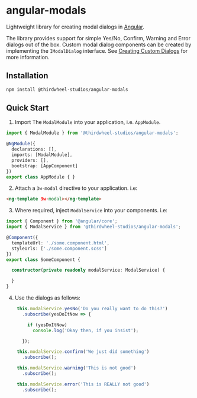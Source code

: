 # angular-modals
Lightweight library for creating modal dialogs in [Angular](https://angular.io/).

The library provides support for simple Yes/No, Confirm, Warning and Error dialogs out of the box. Custom modal dialog components can be created by implementing the `IModalDialog` interface. See [Creating Custom Dialogs](https://github.com/thirdwheelstudios/angular-modals/wiki/Creating-Custom-Dialogs) for more information.

## Installation

```bash
npm install @thirdwheel-studios/angular-modals
```

## Quick Start

1. Import The `ModalModule` into your application, i.e. `AppModule`.

```ts
import { ModalModule } from '@thirdwheel-studios/angular-modals';

@NgModule({
  declarations: [],
  imports: [ModalModule],
  providers: [],
  bootstrap: [AppComponent]
})
export class AppModule { }
```
2. Attach a `3w-modal` directive to your application. i.e:

```html
<ng-template 3w-modal></ng-template>
```

3. Where required, inject `ModalService` into your components. i.e:

```ts
import { Component } from '@angular/core';
import { ModalService } from '@thirdwheel-studios/angular-modals';

@Component({
  templateUrl: './some.component.html',
  styleUrls: ['./some.component.scss']
})
export class SomeComponent {

  constructor(private readonly modalService: ModalService) {

  }
}
```

4. Use the dialogs as follows:

```ts
    this.modalService.yesNo('Do you really want to do this?')
      .subscribe(yesDoItNow => {

        if (yesDoItNow)
          console.log('Okay then, if you insist');

      });

    this.modalService.confirm('We just did something')
      .subscribe();

    this.modalService.warning('This is not good')
      .subscribe();

    this.modalService.error('This is REALLY not good')
      .subscribe();
```